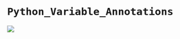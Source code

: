 #  `Python_Variable_Annotations`

![](https://encrypted-tbn0.gstatic.com/images?q=tbn:ANd9GcRQbqiFGjsQjmOdjReuZqiJthK3bFYFuLH50AV1s0Zh27rg-ue45Ag1NWpeVcjAOl7hMxg&usqp=CAU)

